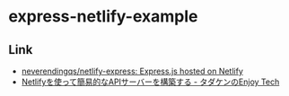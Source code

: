 # express-netlify-example

## Link

* [neverendingqs/netlify\-express: Express\.js hosted on Netlify](https://github.com/neverendingqs/netlify-express)
* [Netlifyを使って簡易的なAPIサーバーを構築する \- タダケンのEnjoy Tech](https://tadaken3.hatenablog.jp/entry/netlify-api)
